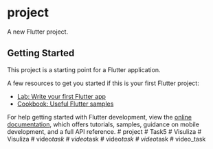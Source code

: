 # project

A new Flutter project.

## Getting Started

This project is a starting point for a Flutter application.

A few resources to get you started if this is your first Flutter project:

- [Lab: Write your first Flutter app](https://docs.flutter.dev/get-started/codelab)
- [Cookbook: Useful Flutter samples](https://docs.flutter.dev/cookbook)

For help getting started with Flutter development, view the
[online documentation](https://docs.flutter.dev/), which offers tutorials,
samples, guidance on mobile development, and a full API reference.
#   p r o j e c t  
 #   T a s k 5  
 #   V i s u l i z a  
 #   V i s u l i z a  
 #   v i d e o _ t a s k  
 #   v i d e o _ t a s k  
 #   v i d e o _ t a s k  
 #   v i d e o _ t a s k  
 #   v i d e o _ t a s k  
 